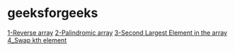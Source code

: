 # geeksforgeeks

[1-Reverse array](https://practice.geeksforgeeks.org/problems/reverse-an-array/0/?category[]=Arrays&category[]=Arrays&difficulty[]=-2&page=1&sortBy=submissions&query=category[]Arraysdifficulty[]-2page1sortBysubmissionscategory[]Arrays)
[2-Palindromic array](https://practice.geeksforgeeks.org/problems/palindromic-array-1587115620/1/?category[]=Arrays&category[]=Arrays&problemType=functional&difficulty[]=-2&page=1&sortBy=submissions&query=category[]ArraysproblemTypefunctionaldifficulty[]-2page1sortBysubmissionscategory[]Arrays#)
[3-Second Largest Element in the array](https://practice.geeksforgeeks.org/problems/second-largest3735/1/?category[]=Arrays&category[]=Arrays&problemType=functional&difficulty[]=-2&page=1&sortBy=submissions&query=category[]ArraysproblemTypefunctionaldifficulty[]-2page1sortBysubmissionscategory[]Arrays#)
[4_Swap kth element](https://practice.geeksforgeeks.org/problems/swap-kth-elements5500/1/?category[]=Arrays&category[]=Arrays&problemType=functional&difficulty[]=-2&page=1&sortBy=submissions&query=category[]ArraysproblemTypefunctionaldifficulty[]-2page1sortBysubmissionscategory[]Arrays#)
